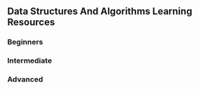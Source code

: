## Data Structures And Algorithms Learning Resources

### Beginners

### Intermediate

### Advanced
